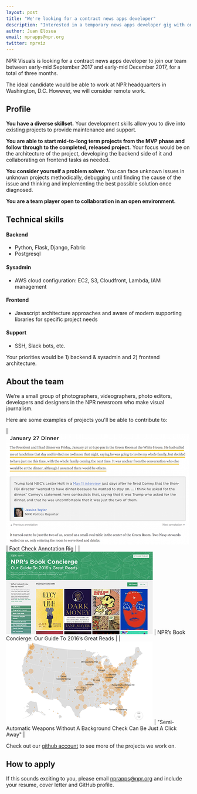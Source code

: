 ```yaml
---
layout: post
title: "We're looking for a contract news apps developer"
description: "Interested in a temporary news apps developer gig with one of the best teams in the industry? If you are, we're looking for you."
author: Juan Elosua
email: nprapps@npr.org
twitter: nprviz
---
```


NPR Visuals is looking for a contract news apps developer to join our team between early-mid September 2017 and early-mid December 2017, for a total of three months.

The ideal candidate would be able to work at NPR headquarters in Washington, D.C. However, we will consider remote work.

## Profile

**You have a diverse skillset.** Your development skills allow you to dive into existing projects to provide maintenance and support.

**You are able to start mid-to-long term projects from the MVP phase and follow through to the completed, released project.** Your focus would be on the architecture of the project, developing the backend side of it and collaborating on frontend tasks as needed.

**You consider yourself a problem solver.** You can face unknown issues in unknown projects methodically, debugging until finding the cause of the issue and thinking and implementing the best possible solution once diagnosed.

**You are a team player open to collaboration in an open environment.**

## Technical skills

#### Backend

* Python, Flask, Django, Fabric
* Postgresql

#### Sysadmin

* AWS cloud configuration: EC2, S3, Cloudfront, Lambda, IAM management

#### Frontend

* Javascript architecture approaches and aware of modern supporting libraries for specific project needs

#### Support

* SSH, Slack bots, etc.

Your priorities would be 1) backend & sysadmin and 2) frontend architecture.

## About the team

We’re a small group of photographers, videographers, photo editors, developers and designers in the NPR newsroom who make visual journalism.

Here are some examples of projects you'll be able to contribute to:

| [![Annotations](/img/posts/annotations.jpg)](http://www.npr.org/2017/06/07/531643428/comey-opening-statement-for-senate-intelligence-hearing-annotated) | Fact Check Annotation Rig |
| [![NPR's Book Concierge 2016](/img/posts/intern-book-concierge.jpg)](http://apps.npr.org/best-books-2016/) | NPR’s Book Concierge: Our Guide To 2016’s Great Reads |
| [![Semi-Automatic Weapons Without A Background Check Can Be Just A Click Away](/img/posts/intern-armslist.png)](http://www.npr.org/sections/alltechconsidered/2016/06/17/482483537/semi-automatic-weapons-without-a-background-check-can-be-just-a-click-away) | "Semi-Automatic Weapons Without A Background Check Can Be Just A Click Away" |

<!-- link to the repos (and src post) in each example, last one — link to dg rig and say "data analysis and visualization" -->

Check out our [github account](https://github.com/nprapps/) to see more of the projects we work on.

## How to apply

If this sounds exciting to you, please email [nprapps@npr.org](mailto:nprapps@npr.org) and include your resume, cover letter and GitHub profile.
